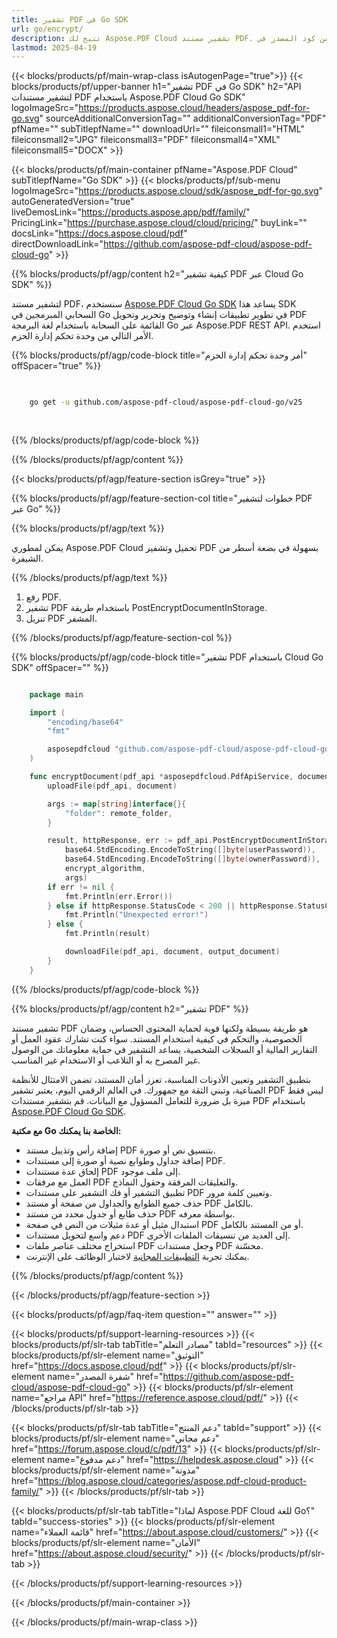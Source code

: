 ```yaml
---
title: تشفير PDF في Go SDK
url: go/encrypt/
description: تتيح لك Aspose.PDF Cloud تشفير مستند PDF. تحقق من كود المصدر في Go لتشفير ملف PDF.
lastmod: 2025-04-19
---
```


{{< blocks/products/pf/main-wrap-class isAutogenPage="true">}}
{{< blocks/products/pf/upper-banner h1="تشفير PDF في Go SDK" h2="API لتشفير مستندات PDF باستخدام Aspose.PDF Cloud Go SDK" logoImageSrc="https://products.aspose.cloud/headers/aspose_pdf-for-go.svg" sourceAdditionalConversionTag="" additionalConversionTag="PDF" pfName="" subTitlepfName="" downloadUrl="" fileiconsmall1="HTML" fileiconsmall2="JPG" fileiconsmall3="PDF" fileiconsmall4="XML" fileiconsmall5="DOCX" >}}

{{< blocks/products/pf/main-container pfName="Aspose.PDF Cloud" subTitlepfName="Go SDK" >}}
{{< blocks/products/pf/sub-menu logoImageSrc="https://products.aspose.cloud/sdk/aspose_pdf-for-go.svg"
autoGeneratedVersion="true"
liveDemosLink="https://products.aspose.app/pdf/family/" PricingLink="https://purchase.aspose.cloud/cloud/pricing/" buyLink="" docsLink="https://docs.aspose.cloud/pdf"  directDownloadLink="https://github.com/aspose-pdf-cloud/aspose-pdf-cloud-go" >}}

{{% blocks/products/pf/agp/content h2="كيفية تشفير PDF عبر Cloud Go SDK" %}}

لتشفير مستند PDF، سنستخدم
[Aspose.PDF Cloud Go SDK](https://products.aspose.cloud/pdf/go/)
يساعد هذا SDK السحابي المبرمجين في Go في تطوير تطبيقات إنشاء وتوضيح وتحرير وتحويل PDF القائمة على السحابة باستخدام لغة البرمجة Go عبر Aspose.PDF REST API. استخدم الأمر التالي من وحدة تحكم إدارة الحزم.

{{% blocks/products/pf/agp/code-block title="أمر وحدة تحكم إدارة الحزم" offSpacer="true" %}}

```bash

     
    go get -u github.com/aspose-pdf-cloud/aspose-pdf-cloud-go/v25
     
     
```

{{% /blocks/products/pf/agp/code-block %}}

{{% /blocks/products/pf/agp/content %}}

{{< blocks/products/pf/agp/feature-section isGrey="true" >}}

{{% blocks/products/pf/agp/feature-section-col title="خطوات لتشفير PDF عبر Go" %}}

{{% blocks/products/pf/agp/text %}}

يمكن لمطوري Aspose.PDF Cloud تحميل وتشفير PDF بسهولة في بضعة أسطر من الشيفرة.

{{% /blocks/products/pf/agp/text %}}

1. رفع PDF.
1. تشفير PDF باستخدام طريقة PostEncryptDocumentInStorage.
1. تنزيل PDF المشفر.

{{% /blocks/products/pf/agp/feature-section-col %}}

{{% blocks/products/pf/agp/code-block title="تشفير PDF باستخدام Cloud Go SDK" offSpacer="" %}}

```go

    package main

    import (
        "encoding/base64"
        "fmt"

        asposepdfcloud "github.com/aspose-pdf-cloud/aspose-pdf-cloud-go/v25"
    )

    func encryptDocument(pdf_api *asposepdfcloud.PdfApiService, document string, output_document string, userPassword string, ownerPassword string, encrypt_algorithm string, remote_folder string) {
        uploadFile(pdf_api, document)

        args := map[string]interface{}{
            "folder": remote_folder,
        }

        result, httpResponse, err := pdf_api.PostEncryptDocumentInStorage(document,
            base64.StdEncoding.EncodeToString([]byte(userPassword)),
            base64.StdEncoding.EncodeToString([]byte(ownerPassword)),
            encrypt_algorithm,
            args)
        if err != nil {
            fmt.Println(err.Error())
        } else if httpResponse.StatusCode < 200 || httpResponse.StatusCode > 299 {
            fmt.Println("Unexpected error!")
        } else {
            fmt.Println(result)

            downloadFile(pdf_api, document, output_document)
        }
    }
```

{{% /blocks/products/pf/agp/code-block %}}

{{% blocks/products/pf/agp/content h2="تشفير PDF" %}}

تشفير مستند PDF هو طريقة بسيطة ولكنها قوية لحماية المحتوى الحساس، وضمان الخصوصية، والتحكم في كيفية استخدام المستند. سواء كنت تشارك عقود العمل أو التقارير المالية أو السجلات الشخصية، يساعد التشفير في حماية معلوماتك من الوصول غير المصرح به أو التلاعب أو الاستخدام غير المناسب.

بتطبيق التشفير وتعيين الأذونات المناسبة، تعزز أمان المستند، تضمن الامتثال للأنظمة الصناعية، وتبني الثقة مع جمهورك. في العالم الرقمي اليوم، يعتبر تشفير PDF ليس فقط ميزة بل ضرورة للتعامل المسؤول مع البيانات.
قم بتشفير مستندات PDF باستخدام [Aspose.PDF Cloud Go SDK](https://products.aspose.cloud/pdf/go/).

**مع مكتبة Go الخاصة بنا يمكنك:**

+ إضافة رأس وتذييل مستند PDF بتنسيق نص أو صورة.
+ إضافة جداول وطوابع نصية أو صورة إلى مستندات PDF.
+ إلحاق عدة مستندات PDF إلى ملف موجود.
+ العمل مع مرفقات PDF والتعليقات المرفقة وحقول النماذج.
+ تطبيق التشفير أو فك التشفير على مستندات PDF وتعيين كلمة مرور.
+ حذف جميع الطوابع والجداول من صفحة أو مستند PDF بالكامل.
+ حذف طابع أو جدول محدد من مستند PDF بواسطة معرفه.
+ استبدال مثيل أو عدة مثيلات من النص في صفحة PDF أو من المستند بالكامل.
+ دعم واسع لتحويل مستندات PDF إلى العديد من تنسيقات الملفات الأخرى.
+ استخراج مختلف عناصر ملفات PDF وجعل مستندات PDF محسّنة.
+ يمكنك تجربة [التطبيقات المجانية](https://products.aspose.app/pdf/family/) لاختبار الوظائف على الإنترنت.

{{% /blocks/products/pf/agp/content %}}

{{< /blocks/products/pf/agp/feature-section >}}

{{< blocks/products/pf/agp/faq-item question="" answer="" >}}

{{< blocks/products/pf/support-learning-resources >}}
{{< blocks/products/pf/slr-tab tabTitle="مصادر التعلم" tabId="resources" >}}
{{< blocks/products/pf/slr-element name="التوثيق" href="https://docs.aspose.cloud/pdf" >}}
{{< blocks/products/pf/slr-element name="شفرة المصدر" href="https://github.com/aspose-pdf-cloud/aspose-pdf-cloud-go" >}}
{{< blocks/products/pf/slr-element name="مراجع API" href="https://reference.aspose.cloud/pdf/" >}}
{{< /blocks/products/pf/slr-tab >}}

{{< blocks/products/pf/slr-tab tabTitle="دعم المنتج" tabId="support" >}}
{{< blocks/products/pf/slr-element name="دعم مجاني" href="https://forum.aspose.cloud/c/pdf/13" >}}
{{< blocks/products/pf/slr-element name="دعم مدفوع" href="https://helpdesk.aspose.cloud" >}}
{{< blocks/products/pf/slr-element name="مدونة" href="https://blog.aspose.cloud/categories/aspose.pdf-cloud-product-family/" >}}
{{< /blocks/products/pf/slr-tab >}}

{{< blocks/products/pf/slr-tab tabTitle="لماذا Aspose.PDF Cloud للغة Go؟" tabId="success-stories" >}}
{{< blocks/products/pf/slr-element name="قائمة العملاء" href="https://about.aspose.cloud/customers/" >}}
{{< blocks/products/pf/slr-element name="الأمان" href="https://about.aspose.cloud/security/" >}}
{{< /blocks/products/pf/slr-tab >}}

{{< /blocks/products/pf/support-learning-resources >}}

{{< /blocks/products/pf/main-container >}}

{{< /blocks/products/pf/main-wrap-class >}}



